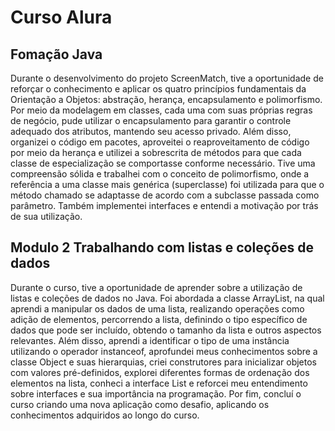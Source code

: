 # Curso Alura
## Fomação Java

Durante o desenvolvimento do projeto ScreenMatch, tive a oportunidade de reforçar o conhecimento e aplicar os quatro princípios fundamentais da Orientação a Objetos: abstração, herança, encapsulamento e polimorfismo. Por meio da modelagem em classes, cada uma com suas próprias regras de negócio, pude utilizar o encapsulamento para garantir o controle adequado dos atributos, mantendo seu acesso privado. Além disso, organizei o código em pacotes, aproveitei o reaproveitamento de código por meio da herança e utilizei a sobrescrita de métodos para que cada classe de especialização se comportasse conforme necessário. Tive uma compreensão sólida e trabalhei com o conceito de polimorfismo, onde a referência a uma classe mais genérica (superclasse) foi utilizada para que o método chamado se adaptasse de acordo com a subclasse passada como parâmetro. Também implementei interfaces e entendi a motivação por trás de sua utilização.


##  Modulo 2 Trabalhando com listas e coleções de dados
Durante o curso, tive a oportunidade de aprender sobre a utilização de listas e coleções de dados no Java. Foi abordada a classe ArrayList, na qual aprendi a manipular os dados de uma lista, realizando operações como adição de elementos, percorrendo a lista, definindo o tipo específico de dados que pode ser incluído, obtendo o tamanho da lista e outros aspectos relevantes. Além disso, aprendi a identificar o tipo de uma instância utilizando o operador instanceof, aprofundei meus conhecimentos sobre a classe Object e suas hierarquias, criei construtores para inicializar objetos com valores pré-definidos, explorei diferentes formas de ordenação dos elementos na lista, conheci a interface List e reforcei meu entendimento sobre interfaces e sua importância na programação. Por fim, concluí o curso criando uma nova aplicação como desafio, aplicando os conhecimentos adquiridos ao longo do curso.

